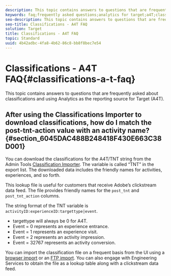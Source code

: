 ```yaml
---
description: This topic contains answers to questions that are frequently asked about classifications and using Analytics as the reporting source for Target (A4T).
keywords: faq;frequently asked questions;analytics for target;a4T;classifications;classification;classifications importer;post-tnt-action
seo-description: This topic contains answers to questions that are frequently asked about classifications and using Analytics as the reporting source for Target (A4T).
seo-title: Classifications - A4T FAQ
solution: Target
title: Classifications - A4T FAQ
topic: Standard
uuid: 4b42adbc-4fa8-4b62-86c8-bb8f8bec7e54
---
```


# Classifications - A4T FAQ{#classifications-a-t-faq}

This topic contains answers to questions that are frequently asked about classifications and using Analytics as the reporting source for Target (A4T).

## After using the Classifications Importer to download classifications, how do I match the post-tnt-action value with an activity name? {#section_6045DAC488B248418F430E663C38D001}

You can download the classifications for the A4T/TNT string from the Admin Tools [Classification Importer](https://docs.adobe.com/content/help/en/analytics/components/classifications/classifications-importer/c-working-with-saint.html). The variable is called “TNT” in the export list. The downloaded data includes the friendly names for activities, experiences, and so forth.

This lookup file is useful for customers that receive Adobe’s clickstream data feed. The file provides friendly names for the `post_tnt` and `post_tnt_action` columns.

The string format of the TNT variable is `activityID:experienceID:targettype|event`.

* targettype will always be 0 for A4T. 
* Event = 0 represents an experience entrance. 
* Event = 1 represents an experience visit. 
* Event = 2 represents an activity impression. 
* Event = 32767 represents an activity conversion.

You can import the classification file on a frequent basis from the UI using a [browser import](https://docs.adobe.com/help/en/analytics/components/classifications/classifications-importer/browser-import.html) or an [FTP import](https://docs.adobe.com/help/en/analytics/components/classifications/classifications-importer/import-file.html). You can also engage with Engineering Services to obtain the file as a lookup table along with a clickstream data feed. 
